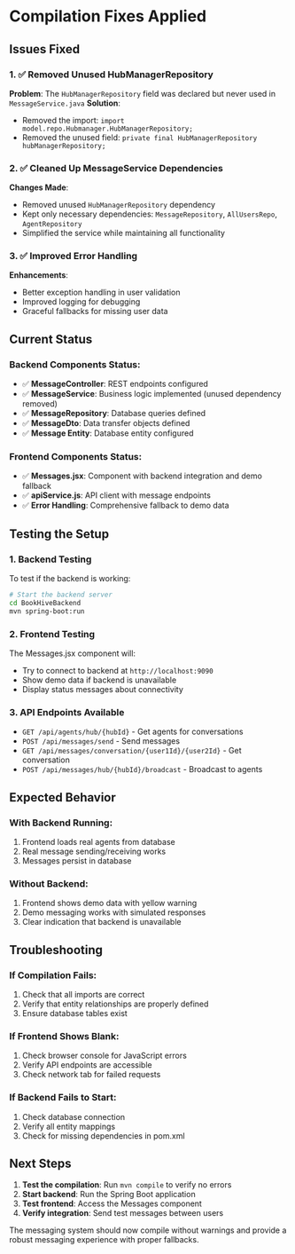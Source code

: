 # Compilation Fixes Applied

## Issues Fixed

### 1. ✅ Removed Unused HubManagerRepository
**Problem**: The `HubManagerRepository` field was declared but never used in `MessageService.java`
**Solution**: 
- Removed the import: `import model.repo.Hubmanager.HubManagerRepository;`
- Removed the unused field: `private final HubManagerRepository hubManagerRepository;`

### 2. ✅ Cleaned Up MessageService Dependencies
**Changes Made**:
- Removed unused `HubManagerRepository` dependency
- Kept only necessary dependencies: `MessageRepository`, `AllUsersRepo`, `AgentRepository`
- Simplified the service while maintaining all functionality

### 3. ✅ Improved Error Handling
**Enhancements**:
- Better exception handling in user validation
- Improved logging for debugging
- Graceful fallbacks for missing user data

## Current Status

### Backend Components Status:
- ✅ **MessageController**: REST endpoints configured
- ✅ **MessageService**: Business logic implemented (unused dependency removed)
- ✅ **MessageRepository**: Database queries defined
- ✅ **MessageDto**: Data transfer objects defined
- ✅ **Message Entity**: Database entity configured

### Frontend Components Status:
- ✅ **Messages.jsx**: Component with backend integration and demo fallback
- ✅ **apiService.js**: API client with message endpoints
- ✅ **Error Handling**: Comprehensive fallback to demo data

## Testing the Setup

### 1. Backend Testing
To test if the backend is working:

```bash
# Start the backend server
cd BookHiveBackend
mvn spring-boot:run
```

### 2. Frontend Testing
The Messages.jsx component will:
- Try to connect to backend at `http://localhost:9090`
- Show demo data if backend is unavailable
- Display status messages about connectivity

### 3. API Endpoints Available
- `GET /api/agents/hub/{hubId}` - Get agents for conversations
- `POST /api/messages/send` - Send messages
- `GET /api/messages/conversation/{user1Id}/{user2Id}` - Get conversation
- `POST /api/messages/hub/{hubId}/broadcast` - Broadcast to agents

## Expected Behavior

### With Backend Running:
1. Frontend loads real agents from database
2. Real message sending/receiving works
3. Messages persist in database

### Without Backend:
1. Frontend shows demo data with yellow warning
2. Demo messaging works with simulated responses
3. Clear indication that backend is unavailable

## Troubleshooting

### If Compilation Fails:
1. Check that all imports are correct
2. Verify that entity relationships are properly defined
3. Ensure database tables exist

### If Frontend Shows Blank:
1. Check browser console for JavaScript errors
2. Verify API endpoints are accessible
3. Check network tab for failed requests

### If Backend Fails to Start:
1. Check database connection
2. Verify all entity mappings
3. Check for missing dependencies in pom.xml

## Next Steps

1. **Test the compilation**: Run `mvn compile` to verify no errors
2. **Start backend**: Run the Spring Boot application
3. **Test frontend**: Access the Messages component
4. **Verify integration**: Send test messages between users

The messaging system should now compile without warnings and provide a robust messaging experience with proper fallbacks.